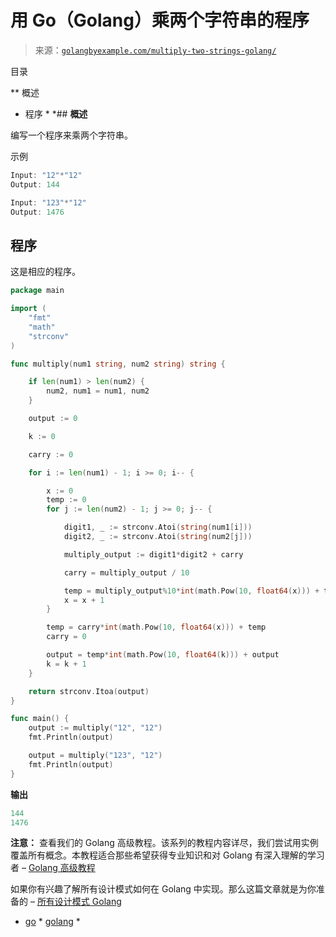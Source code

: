 <!--yml

分类：未分类

日期：2024-10-13 06:48:51

-->

# 用 Go（Golang）乘两个字符串的程序

> 来源：[`golangbyexample.com/multiply-two-strings-golang/`](https://golangbyexample.com/multiply-two-strings-golang/)

目录

**   概述

+   程序 *  *## **概述**

编写一个程序来乘两个字符串。

示例

```go
Input: "12"*"12"
Output: 144

Input: "123"*"12"
Output: 1476
```

## **程序**

这是相应的程序。

```go
package main

import (
	"fmt"
	"math"
	"strconv"
)

func multiply(num1 string, num2 string) string {

	if len(num1) > len(num2) {
		num2, num1 = num1, num2
	}

	output := 0

	k := 0

	carry := 0

	for i := len(num1) - 1; i >= 0; i-- {

		x := 0
		temp := 0
		for j := len(num2) - 1; j >= 0; j-- {

			digit1, _ := strconv.Atoi(string(num1[i]))
			digit2, _ := strconv.Atoi(string(num2[j]))

			multiply_output := digit1*digit2 + carry

			carry = multiply_output / 10

			temp = multiply_output%10*int(math.Pow(10, float64(x))) + temp
			x = x + 1
		}

		temp = carry*int(math.Pow(10, float64(x))) + temp
		carry = 0

		output = temp*int(math.Pow(10, float64(k))) + output
		k = k + 1
	}

	return strconv.Itoa(output)
}

func main() {
	output := multiply("12", "12")
	fmt.Println(output)

	output = multiply("123", "12")
	fmt.Println(output)
}
```

**输出**

```go
144
1476
```

**注意：** 查看我们的 Golang 高级教程。该系列的教程内容详尽，我们尝试用实例覆盖所有概念。本教程适合那些希望获得专业知识和对 Golang 有深入理解的学习者 – [Golang 高级教程](https://golangbyexample.com/golang-comprehensive-tutorial/)

如果你有兴趣了解所有设计模式如何在 Golang 中实现。那么这篇文章就是为你准备的 – [所有设计模式 Golang](https://golangbyexample.com/all-design-patterns-golang/)

+   [go](https://golangbyexample.com/tag/go/) *   [golang](https://golangbyexample.com/tag/golang/) *
